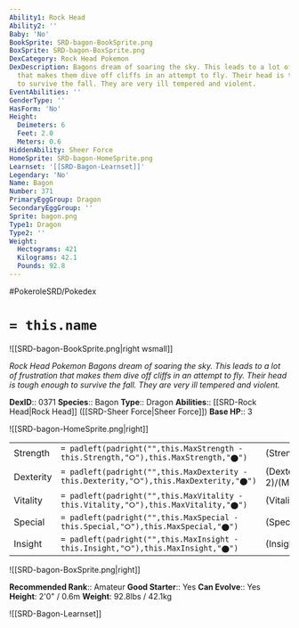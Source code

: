```yaml
---
Ability1: Rock Head
Ability2: ''
Baby: 'No'
BookSprite: SRD-bagon-BookSprite.png
BoxSprite: SRD-bagon-BoxSprite.png
DexCategory: Rock Head Pokemon
DexDescription: Bagons dream of soaring the sky. This leads to a lot of frustration
  that makes them dive off cliffs in an attempt to fly. Their head is tough enough
  to survive the fall. They are very ill tempered and violent.
EventAbilities: ''
GenderType: ''
HasForm: 'No'
Height:
  Deimeters: 6
  Feet: 2.0
  Meters: 0.6
HiddenAbility: Sheer Force
HomeSprite: SRD-bagon-HomeSprite.png
Learnset: '[[SRD-Bagon-Learnset]]'
Legendary: 'No'
Name: Bagon
Number: 371
PrimaryEggGroup: Dragon
SecondaryEggGroup: ''
Sprite: bagon.png
Type1: Dragon
Type2: ''
Weight:
  Hectograms: 421
  Kilograms: 42.1
  Pounds: 92.8
---
```


#PokeroleSRD/Pokedex

# `= this.name`

![[SRD-bagon-BookSprite.png|right wsmall]]

*Rock Head Pokemon*
*Bagons dream of soaring the sky. This leads to a lot of frustration that makes them dive off cliffs in an attempt to fly. Their head is tough enough to survive the fall. They are very ill tempered and violent.*

**DexID**:: 0371
**Species**:: Bagon
**Type**:: Dragon
**Abilities**:: [[SRD-Rock Head|Rock Head]] ([[SRD-Sheer Force|Sheer Force]])
**Base HP**:: 3

![[SRD-bagon-HomeSprite.png|right]]

|           |                                                                                        |                                          |
| --------- | -------------------------------------------------------------------------------------- | ---------------------------------------- |
| Strength  | `= padleft(padright("",this.MaxStrength - this.Strength,"⭘"),this.MaxStrength,"⬤")`    | (Strength::2)/(MaxStrength::5)   |
| Dexterity | `= padleft(padright("",this.MaxDexterity - this.Dexterity,"⭘"),this.MaxDexterity,"⬤")` | (Dexterity:: 2)/(MaxDexterity::4) |
| Vitality  | `= padleft(padright("",this.MaxVitality - this.Vitality,"⭘"),this.MaxVitality,"⬤")`    | (Vitality::2)/(MaxVitality::4)   |
| Special   | `= padleft(padright("",this.MaxSpecial - this.Special,"⭘"),this.MaxSpecial,"⬤")`       | (Special::1)/(MaxSpecial::3)     |
| Insight   | `= padleft(padright("",this.MaxInsight - this.Insight,"⭘"),this.MaxInsight,"⬤")`       | (Insight::1)/(MaxInsight::3)     |

![[SRD-bagon-BoxSprite.png|right]]

**Recommended Rank**:: Amateur
**Good Starter**:: Yes
**Can Evolve**:: Yes
**Height**: 2'0" / 0.6m
**Weight**: 92.8lbs / 42.1kg

![[SRD-Bagon-Learnset]]
